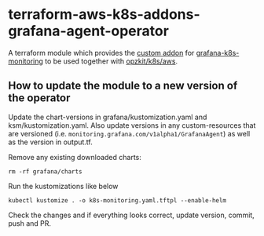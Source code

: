 # terraform-aws-k8s-addons-grafana-agent-operator

A terraform module which provides the [custom addon](https://kops.sigs.k8s.io/addons/#custom-addons)
for [grafana-k8s-monitoring](https://github.com/grafana/k8s-monitoring-helm/) to be used together
with [opzkit/k8s/aws](https://registry.terraform.io/modules/opzkit/k8s/aws/latest).

## How to update the module to a new version of the operator
Update the chart-versions in grafana/kustomization.yaml and ksm/kustomization.yaml.
Also update versions in any custom-resources that are versioned (i.e. `monitoring.grafana.com/v1alpha1/GrafanaAgent`)
as well as the version in output.tf.

Remove any existing downloaded charts:
```shell
rm -rf grafana/charts
```

Run the kustomizations like below
```shell
kubectl kustomize . -o k8s-monitoring.yaml.tftpl --enable-helm
```

Check the changes and if everything looks correct, update version, commit, push and PR.
